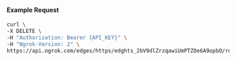 <!-- Code generated for API Clients. DO NOT EDIT. -->

#### Example Request

```bash
curl \
-X DELETE \
-H "Authorization: Bearer {API_KEY}" \
-H "Ngrok-Version: 2" \
https://api.ngrok.com/edges/https/edghts_2bV9dlZrzqawiUmPTZOe6A9opbO/routes/edghtsrt_2bV9dpiB58QAOqDBKePNTg3rj1R/request_headers
```
